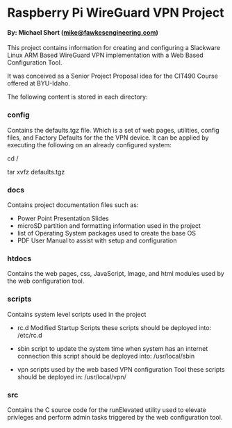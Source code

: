 # Raspberry Pi WireGuard VPN Project
#### By: Michael Short (mike@fawkesengineering.com)

This project contains information for creating and configuring a Slackware Linux ARM Based WireGuard VPN implementation with a Web Based Configuration Tool.

It was conceived as a Senior Project Proposal idea for the CIT490 Course offered at BYU-Idaho.

The following content is stored in each directory:

### config
Contains the defaults.tgz file. Which is a set of web pages, utilities, config files, and Factory Defaults for the the VPN device.
It can be applied by executing the following on an already configured system:

cd /

tar xvfz defaults.tgz

### docs
Contains project documentation files such as:
  
* Power Point Presentation Slides
* microSD partition and formatting information used in the project
* list of Operating System packages used to create the base OS
* PDF User Manual to assist with setup and configuration

### htdocs
Contains the web pages, css, JavaScript, Image, and html modules used by the web configuration tool.

### scripts
Contains system level scripts used in the project

* rc.d
	Modified Startup Scripts
	these scripts should be deployed into: /etc/rc.d
	
* sbin
	script to update the system time when system has an internet connection
	this script should be deployed into: /usr/local/sbin
	
* vpn
	scripts used by the web based VPN configuration Tool
	these scripts should be deployed in: /usr/local/vpn/
	
### src
Contains the C source code for the runElevated utility used to elevate privleges and perform admin tasks triggered by the web configuration tool.